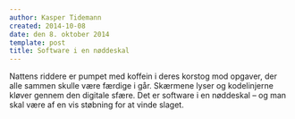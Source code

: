 ```yaml
---
author: Kasper Tidemann
created: 2014-10-08
date: den 8. oktober 2014
template: post
title: Software i en nøddeskal
---
```


Nattens riddere er pumpet med koffein i deres korstog mod opgaver, der alle sammen skulle være færdige i går. Skærmene lyser og kodelinjerne kløver gennem den digitale sfære. Det er software i en nøddeskal – og man skal være af en vis støbning for at vinde slaget.